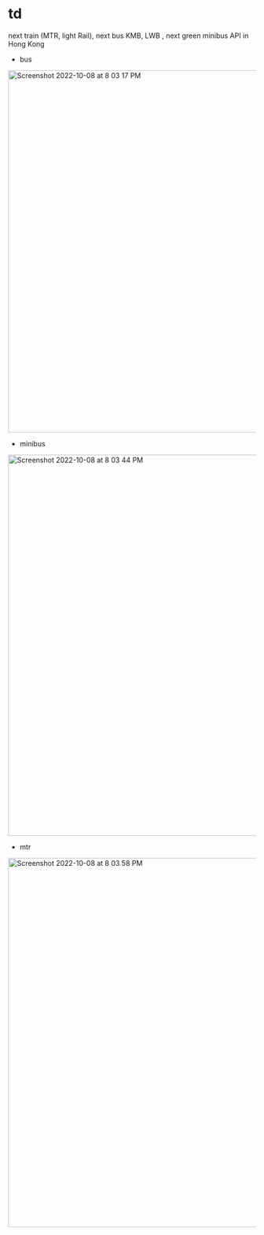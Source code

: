 # td
next train (MTR, light Rail), next bus KMB, LWB , next green minibus API in Hong Kong

- bus
<img width="735" alt="Screenshot 2022-10-08 at 8 03 17 PM" src="https://user-images.githubusercontent.com/69632978/194706583-5257953e-ccb4-43be-880c-6b6ffc63d38d.png">

- minibus
<img width="773" alt="Screenshot 2022-10-08 at 8 03 44 PM" src="https://user-images.githubusercontent.com/69632978/194706587-f60e5fc3-8d75-4632-8aa9-5cec75711675.png">

- mtr
<img width="749" alt="Screenshot 2022-10-08 at 8 03 58 PM" src="https://user-images.githubusercontent.com/69632978/194706594-1f8f44f3-121c-4c17-b30e-c82f95cbfedf.png">
